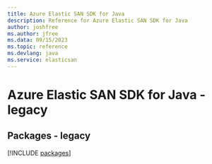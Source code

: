 ```yaml
---
title: Azure Elastic SAN SDK for Java
description: Reference for Azure Elastic SAN SDK for Java
author: joshfree
ms.author: jfree
ms.data: 09/15/2023
ms.topic: reference
ms.devlang: java
ms.service: elasticsan
---
```

# Azure Elastic SAN SDK for Java - legacy
## Packages - legacy
[!INCLUDE [packages](elastic-san-index.md)]